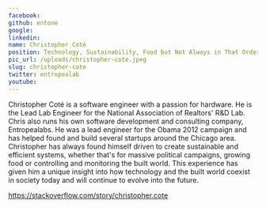 ```yaml
---
facebook: 
github: entone
google: 
linkedin: 
name: Christopher Coté
position: Technology, Sustainability, Food but Not Always in That Order! (Entropealabs)
pic_url: /uploads/christopher-cote.jpeg
slug: christopher-cote
twitter: entropealab
youtube: 
---
```

Christopher Coté is a software engineer with a passion for hardware.
He is the Lead Lab Engineer for the National Association of Realtors' R&D Lab.
Chris also runs his own software development and consulting company, Entropealabs.
He was a lead engineer for the Obama 2012 campaign and has helped found and build several startups around the Chicago area.
Christopher has always found himself driven to create sustainable and efficient systems, whether that's for massive political campaigns, growing food or controlling and monitoring the built world.
This experience has given him a unique insight into how technology and the built world coexist in society today and will continue to evolve into the future.

https://stackoverflow.com/story/christopher.cote
